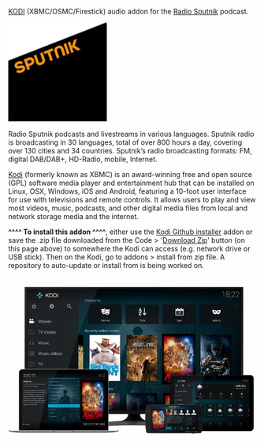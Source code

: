 <a href="https://kodi.tv">KODI<a> (XBMC/OSMC/Firestick) audio addon for the <a href="https://www.sputniknews.com">Radio Sputnik</a> podcast.<br>

<img src="https://github.com/leopheard/radiosputnik/blob/master/resources/media/icon.jpg?raw=true" width="200" height="200" alt="Radio Sputnik"><br>

Radio Sputnik podcasts and livestreams in various languages. Sputnik radio is broadcasting in 30 languages, total of over 800 hours a day, covering over 130 cities and 34 countries. Sputnik’s radio broadcasting formats: FM, digital DAB/DAB+, HD-Radio, mobile, Internet.<br>

<a href="https://www.kodi.tv">Kodi</a> (formerly known as XBMC) is an award-winning free and open source (GPL) software media player and entertainment hub that can be installed on Linux, OSX, Windows, iOS and Android, featuring a 10-foot user interface for use with televisions and remote controls. It allows users to play and view most videos, music, podcasts, and other digital media files from local and network storage media and the internet.<br>

<b>^^^^ To install this addon ^^^^</b>, either use the <a href="https://www.tvaddons.co/github-browser-kodi/">Kodi Github installer</a> addon or save the .zip file downloaded from the Code > '<a href="https://github.com/leopheard/radiosputnik/archive/refs/heads/master.zip">Download Zip</a>' button (on this page above) to somewhere the Kodi can access (e.g. network drive or USB stick). Then on the Kodi, go to addons > install from zip file. A repository to auto-update or install from is being worked on.<br>

<br><a href="https://www.kodi.tv"><img src="https://github.com/leopheard/Audio-Podcasts/blob/master/resources/media/about--devices.jpg?raw=true">
